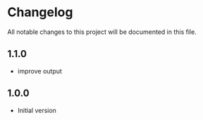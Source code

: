 # Changelog

All notable changes to this project will be documented in this file.

## 1.1.0

- improve output

## 1.0.0

- Initial version
